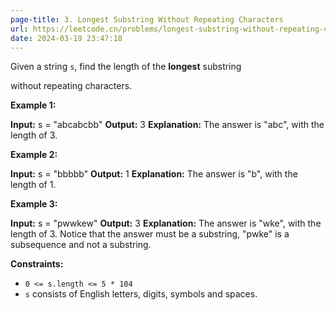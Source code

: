 ```yaml
---
page-title: 3. Longest Substring Without Repeating Characters
url: https://leetcode.cn/problems/longest-substring-without-repeating-characters/description/
date: 2024-03-19 23:47:18
---
```

Given a string `s`, find the length of the **longest** substring

without repeating characters.

**Example 1:**

**Input:** s = "abcabcbb"
**Output:** 3
**Explanation:** The answer is "abc", with the length of 3.

**Example 2:**

**Input:** s = "bbbbb"
**Output:** 1
**Explanation:** The answer is "b", with the length of 1.

**Example 3:**

**Input:** s = "pwwkew"
**Output:** 3
**Explanation:** The answer is "wke", with the length of 3.
Notice that the answer must be a substring, "pwke" is a subsequence and not a substring.

**Constraints:**

-   `0 <= s.length <= 5 * 104`
-   `s` consists of English letters, digits, symbols and spaces.